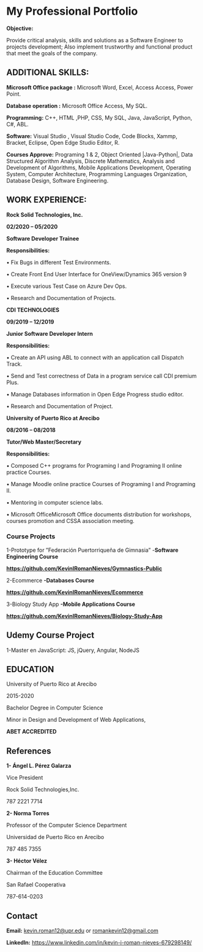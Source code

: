 #  My Professional Portfolio

**Objective:**
 
 Provide critical analysis, skills and solutions as a Software Engineer to projects development; Also implement trustworthy and functional product that meet the goals of the company.

## ADDITIONAL SKILLS:

**Microsoft Office package :** Microsoft Word, Excel, Access Access, Power Point.

**Database operation :** Microsoft Office Access, My SQL.

**Programming:** C++, HTML ,PHP, CSS, My SQL, Java, JavaScript, Python, C#, ABL.

**Software:** Visual Studio , Visual Studio Code, Code Blocks, Xammp, Bracket, Eclipse, Open Edge Studio Editor, R.

**Courses Approve:** Programing 1 & 2, Object Oriented |Java-Python|, Data Structured Algorithm Analysis, Discrete Mathematics, Analysis and Development of Algorithms, Mobile Applications Development, Operating System, Computer Architecture, Programming Languages Organization, Database Design, Software Engineering.



## WORK EXPERIENCE:


**Rock Solid Technologies, Inc.**

**02/2020 – 05/2020**

**Software Developer Trainee**

**Responsibilities:**

• Fix Bugs in different Test Environments.

• Create Front End User Interface for OneView/Dynamics 365 version 9

• Execute various Test Case on Azure Dev Ops.

• Research and Documentation of Projects.

**CDI TECHNOLOGIES**

**09/2019 – 12/2019**

**Junior Software Developer Intern**

**Responsibilities:**

• Create an API using ABL to connect with an application call Dispatch Track.

• Send and Test correctness of Data in a program service call CDI premium Plus.

• Manage Databases information in Open Edge Progress studio editor.

• Research and Documentation of Project.


**University of Puerto Rico at Arecibo**

**08/2016 – 08/2018**

**Tutor/Web Master/Secretary**

**Responsibilities:**

• Composed C++ programs for Programing I and Programing II online practice Courses.

• Manage Moodle online practice Courses of Programing I and Programing II.

• Mentoring in computer science labs.

• Microsoft OfficeMicrosoft Office documents distribution for workshops, courses promotion and CSSA association meeting.

### Course Projects

1-Prototype for ”Federación Puertorriqueña de  Gimnasia” -**Software Engineering Course**

**https://github.com/KevinIRomanNieves/Gymnastics-Public**

2-Ecommerce **-Databases Course**

**https://github.com/KevinIRomanNieves/Ecommerce**

3-Biology Study App **-Mobile Applications Course**

**https://github.com/KevinIRomanNieves/Biology-Study-App**

## Udemy Course Project
1-Master en JavaScript:  JS, jQuery, Angular, NodeJS



## EDUCATION 

University of Puerto Rico at Arecibo

2015-2020

Bachelor Degree in Computer Science

Minor in Design and Development of Web Applications, 

**ABET ACCREDITED**

## References 

**1- Ángel L. Pérez Galarza**

Vice President

Rock Solid Technologies,Inc.

787 2221 7714

**2- Norma Torres**

Professor of the Computer Science Department

Universidad de Puerto Rico en Arecibo

787 485 7355

**3- Héctor Vélez**

Chairman of the Education Committee

San Rafael Cooperativa

787-614-0203

## Contact

**Email:** kevin.roman12@upr.edu or romankevin12@gmail.com 

**LinkedIn:** https://www.linkedin.com/in/kevin-i-roman-nieves-679298149/
